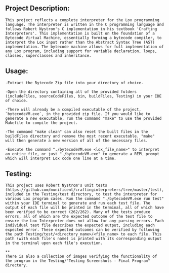 ## Project Description:

    This project reflects a complete interpreter for the Lox programming language. The interpreter is written in the C programming language and follows Robert Nystrom's C implementation in his textbook 'Crafting Interpreters'. This implementation is built on the foundation of a Bytecode Virtual Machine, essentially forming a bytecode compiler, to interpret the Lox input rather than the Abstract Syntax Tree (AST) implementation. The bytecode machine allows for full implementation of any Lox program, including support for variable declaration, loops, classes, superclasses and inheritance. 

## Usage:

    -Extract the Bytecode Zip file into your directory of choice. 
    
    -Open the directory containing all of the provided folders (includeFiles, sourceCodeFiles, bin, buildFiles, Testing) in your IDE of choice.

    -There will already be a compiled executable of the project, `bytecodeVM.exe`, in the provided zip file. If you would like to generate a new executable, run the command "make" to use the provided Makefile to compile the project. 

    -The command "make clean" can also reset the built files in the buildFiles directory and remove the most recent executable. "make" will then generate a new version of all of the necessary files. 

    -Execute the command "./bytecodeVM.exe <lox_file_name>" to interpret an entire file, or just "./bytecodeVM.exe" to generate a REPL prompt which will interpret Lox code one line at a time. 

## Testing:

    This project uses Robert Nystrom's unit tests (https://github.com/munificent/craftinginterpreters/tree/master/test), included in the Testing/test directory, to test the interpreter for various Lox program cases. Run the command "./bytecodeVM.exe run test" within your IDE terminal to generate and run each test file. The output of each file will be printed in the terminal, all of which have been verified to be correct (262/262). Many of the tests produce errors, all of which are the expected outcome of the test file to ensure the Lox Interpreter does not allow for any parsing errors. Each individual test file describes the expected output, including each expected error. These expected outcomes can be verified by following the path Testing/test/<directory_name>/<file_name> to each file. This path (with each file's name) is printed with its corresponding output in the terminal upon each file's execution. 

    **
    There is also a collection of images verifying the functionality of the program in the Testing/"Testing Screenshots - Final Program" directory. 



